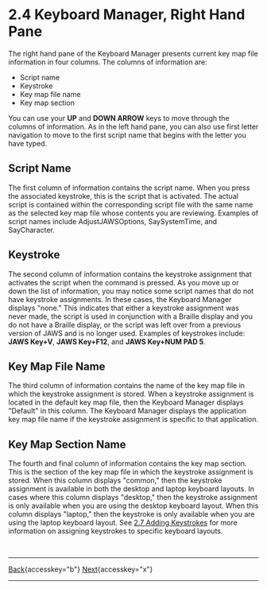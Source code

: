 # 2.4 Keyboard Manager, Right Hand Pane

The right hand pane of the Keyboard Manager presents current key map
file information in four columns. The columns of information are:

- Script name
- Keystroke
- Key map file name
- Key map section

You can use your **UP** and **DOWN ARROW** keys to move through the
columns of information. As in the left hand pane, you can also use first
letter navigation to move to the first script name that begins with the
letter you have typed.

## Script Name

The first column of information contains the script name. When you press
the associated keystroke, this is the script that is activated. The
actual script is contained within the corresponding script file with the
same name as the selected key map file whose contents you are reviewing.
Examples of script names include AdjustJAWSOptions, SaySystemTime, and
SayCharacter.

## Keystroke

The second column of information contains the keystroke assignment that
activates the script when the command is pressed. As you move up or down
the list of information, you may notice some script names that do not
have keystroke assignments. In these cases, the Keyboard Manager
displays \"none.\" This indicates that either a keystroke assignment was
never made, the script is used in conjunction with a Braille display and
you do not have a Braille display, or the script was left over from a
previous version of JAWS and is no longer used. Examples of keystrokes
include: **JAWS Key+V**, **JAWS Key+F12**, and **JAWS Key+NUM PAD 5**.

## Key Map File Name

The third column of information contains the name of the key map file in
which the keystroke assignment is stored. When a keystroke assignment is
located in the default key map file, then the Keyboard Manager displays
\"Default\" in this column. The Keyboard Manager displays the
application key map file name if the keystroke assignment is specific to
that application.

## Key Map Section Name

The fourth and final column of information contains the key map section.
This is the section of the key map file in which the keystroke
assignment is stored. When this column displays \"common,\" then the
keystroke assignment is available in both the desktop and laptop
keyboard layouts. In cases where this column displays \"desktop,\" then
the keystroke assignment is only available when you are using the
desktop keyboard layout. When this column displays \"laptop,\" then the
keystroke is only available when you are using the laptop keyboard
layout. See [2.7 Adding
Keystrokes](02-7_AddingChangingAndRemovingKeystrokes.htm#add) for more
information on assigning keystrokes to specific keyboard layouts.

 

  ---------------------------------------------------------- -- ---------------------------------------------------
  [Back](javascript:window.history.go(-1);){accesskey="b"}      [Next](02-5_FindingKeystrokes.htm){accesskey="x"}
  ---------------------------------------------------------- -- ---------------------------------------------------
